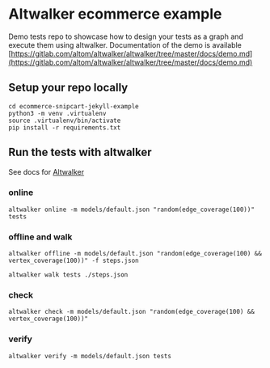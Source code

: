 # Altwalker ecommerce example

Demo tests repo to showcase how to design your tests as a graph and execute them using altwalker. Documentation of the demo is available [https://gitlab.com/altom/altwalker/altwalker/tree/master/docs/demo.md](https://gitlab.com/altom/altwalker/altwalker/tree/master/docs/demo.md)


## Setup your repo locally

```
cd ecommerce-snipcart-jekyll-example
python3 -m venv .virtualenv
source .virtualenv/bin/activate
pip install -r requirements.txt
```

## Run the tests with altwalker

See docs for [Altwalker](https://gitlab.com/altom/altwalker/altwalker/tree/master/docs/installation.md)

### online

`altwalker online -m models/default.json "random(edge_coverage(100))" tests`

### offline and walk

`altwalker offline -m models/default.json "random(edge_coverage(100) && vertex_coverage(100))" -f steps.json`

`altwalker walk tests ./steps.json`

### check

`altwalker check -m models/default.json "random(edge_coverage(100) && vertex_coverage(100))"`

### verify

`altwalker verify -m models/default.json tests`
